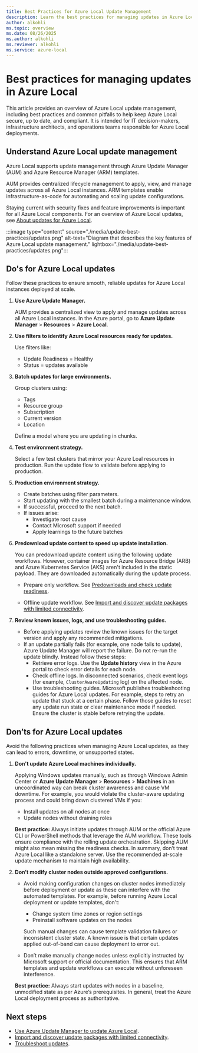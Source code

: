 ```yaml
---
title: Best Practices for Azure Local Update Management
description: Learn the best practices for managing updates in Azure Local.
author: alkohli
ms.topic: overview
ms.date: 08/26/2025
ms.author: alkohli
ms.reviewer: alkohli
ms.service: azure-local
---
```


# Best practices for managing updates in Azure Local

This article provides an overview of Azure Local update management, including best practices and common pitfalls to help keep Azure Local secure, up to date, and compliant. It is intended for IT decision-makers, infrastructure architects, and operations teams responsible for Azure Local deployments.

## Understand Azure Local update management

Azure Local supports update management through Azure Update Manager (AUM) and Azure Resource Manager (ARM) templates.

AUM provides centralized lifecycle management to apply, view, and manage updates across all Azure Local instances. ARM templates enable infrastructure-as-code for automating and scaling update configurations.

Staying current with security fixes and feature improvements is important for all Azure Local components. For an overview of Azure Local updates, see [About updates for Azure Local](./about-updates-23h2.md).

:::image type="content" source="./media/update-best-practices/updates.png" alt-text="Diagram that describes the key features of Azure Local update management." lightbox="./media/update-best-practices/updates.png":::

<!--Can we add a section listing risks or issues for not updating Azure Local. 
### Risks of outdated Azure Local-->

## Do's for Azure Local updates

Follow these practices to ensure smooth, reliable updates for Azure Local instances deployed at scale.

1. **Use Azure Update Manager.**

   AUM provides a centralized view to apply and manage updates across all Azure Local instances. In the Azure portal, go to **Azure Update Manager** > **Resources** > **Azure Local**.

1. **Use filters to identify Azure Local resources ready for updates.**

   Use filters like:
   - Update Readiness = Healthy
   - Status = updates available

1. **Batch updates for large environments.**

   Group clusters using:
   - Tags
   - Resource group
   - Subscription
   - Current version
   - Location
   
   Define a model where you are updating in chunks.  

1. **Test environment strategy.**

   Select a few test clusters that mirror your Azure Loal resources in production. Run the update flow to validate before applying to production.

1. **Production environment strategy.**

   - Create batches using filter parameters.
   - Start updating with the smallest batch during a maintenance window.
   - If successful, proceed to the next batch.
   - If issues arise:
      - Investigate root cause
      - Contact Microsoft support if needed
      - Apply learnings to the future batches

1. **Predownload update content to speed up update installation.**

   You can predownload update content using the following update workflows. However, container images for Azure Resource Bridge (ARB) and Azure Kubernetes Service (AKS)  aren't included in the static payload. They are downloaded automatically during the update process.

   - Prepare only workflow. See [Predownloads and check update readiness](./update-via-powershell-23h2#step-4-recommended-predownload-and-check-update-readiness).

   - Offline update workflow. See [Import and discover update packages with limited connectivity](./import-discover-updates-offline-23h2).

1. **Review known issues, logs, and use troubleshooting guides.**

   - Before applying updates review the known issues for the target version and apply any recommended mitigations.
   - If an update partially fails (for example, one node fails to update), Azure Update Manager will report the failure. Do not re-run the update blindly. Instead follow these steps:
      - Retrieve error logs. Use the **Update history** view in the Azure portal to check error details for each node.
      - Check offline logs. In disconnected scenarios, check event logs (for example, `ClusterAwareUpdating` log) on the affected node.
      - Use troubleshooting guides. Microsoft publishes troubleshooting guides for Azure Local updates. For example, steps to retry an update that stuck at a certain phase. Follow those guides to reset any update run state or clear maintenance mode if needed. Ensure the cluster is stable before retrying the update.

## Don’ts for Azure Local updates

Avoid the following practices when managing Azure Local updates, as they can lead to errors, downtime, or unsupported states.

1. **Don't update Azure Local machines individually.**

   Applying Windows updates manually, such as through Windows Admin Center or **Azure Update Manager** > **Resources** > **Machines** in an uncoordinated way can break cluster awareness and cause VM downtime. For example, you would violate the cluster-aware updating process and could bring down clustered VMs if you:

      - Install updates on all nodes at once
      - Update nodes without draining roles

   **Best practice:** Always initiate updates through AUM or the official Azure CLI or PowerShell methods that leverage the AUM workflow. These tools ensure compliance with the rolling update orchestration. Skipping AUM might also mean missing the readiness checks. In summary, don’t treat Azure Local like a standalone server. Use the recommended at-scale update mechanism to maintain high availability.

1. **Don’t modify cluster nodes outside approved configurations.**

   - Avoid making configuration changes on cluster nodes immediately before deployment or update as these can interfere with the automated templates. For example, before running Azure Local deployment or update templates, don't:
      - Change system time zones or region settings
      - Preinstall software updates on the nodes

      Such manual changes can cause template validation failures or inconsistent cluster state. A known issue is that certain updates applied out-of-band can cause deployment to error out.

   - Don’t make manually change nodes unless explicitly instructed by Microsoft support or official documentation. This ensures that ARM templates and update workflows can execute without unforeseen interference.

   **Best practice:** Always start updates with nodes in a baseline, unmodified state as per Azure’s prerequisites. In general, treat the Azure Local deployment process as authoritative.

## Next steps

- [Use Azure Update Manager to update Azure Local](./azure-update-manager-23h2.md).
- [Import and discover update packages with limited connectivity](./import-discover-updates-offline-23h2.md).
- [Troubleshoot updates](./update-troubleshooting-23h2.md).
